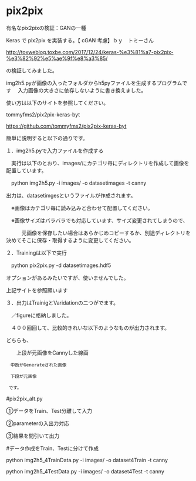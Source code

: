 # pix2pix
有名なpix2pixの検証：GANの一種

Keras で pix2pix を実装する。【 cGAN 考慮】ｂｙ　トミーさん

http://toxweblog.toxbe.com/2017/12/24/keras-%e3%81%a7-pix2pix-%e3%82%92%e5%ae%9f%e8%a3%85/

の検証してみました。

img2h5.pyが画像の入ったフォルダからh5pyファイルを生成するプログラムです
　入力画像の大きさに依存しないように書き換えました。

使い方は以下のサイトを参照してください。

tommyfms2/pix2pix-keras-byt 

https://github.com/tommyfms2/pix2pix-keras-byt

簡単に説明すると以下の通りです。

１．img2h5.pyで入力ファイルを作成する

　実行は以下のとおり、images/にカテゴリ毎にディレクトリを作成して画像を配置しています。
 
　python img2h5.py -i images/ -o datasetimages -t canny
 
 出力は、datasetimgesというファイルが作成されます。
 
　※画像はカテゴリ毎に読み込みと合わせて配置してください。　
 
　※画像サイズはバラバラでも対応しています、サイズ変更されてしまうので、
 
　　　元画像を保存したい場合はあらかじめコピーするか、別途ディレクトリを決めてそこに保存・取得するように変更してください。

２．Trainingは以下で実行

　python pix2pix.py -d datasetimages.hdf5

オプションがあるみたいですが、使いませんでした。

 上記サイトを参照願います
 
 ３．出力はTrainigとVaridationの二つがでます。
 
 　／figureに格納しました。
  
 　４００回回して、比較的きれいな以下のようなものが出力されます。

   どちらも、
   
  　　上段が元画像をCannyした線画
    
    　中断がGenerateされた画像
     
    　下段が元画像
     
     です。
     
#pix2pix_alt.py

①データをTrain、Test分離して入力

②parameterの入出力対応

③結果を間引いて出力

#データ作成をTrain、Testに分けて作成

python img2h5_4TrainData.py -i images/ -o dataset4Train -t canny 

python img2h5_4TestData.py -i images/ -o dataset4Test -t canny 

